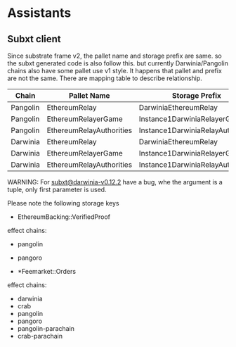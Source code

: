 Assistants
===

## Subxt client

Since substrate frame v2, the pallet name and storage prefix are same. so the
subxt generated code is also follow this. but currently Darwinia/Pangolin chains
also have some pallet use v1 style. It happens that pallet and prefix are not
the same. There are mapping table to describe relationship.

| Chain    | Pallet Name              | Storage Prefix                    |
| -------- | ------------------------ | --------------------------------- |
| Pangolin | EthereumRelay            | DarwiniaEthereumRelay             |
| Pangolin | EthereumRelayerGame      | Instance1DarwiniaRelayerGame      |
| Pangolin | EthereumRelayAuthorities | Instance1DarwiniaRelayAuthorities |
| Darwinia | EthereumRelay            | DarwiniaEthereumRelay             |
| Darwinia | EthereumRelayerGame      | Instance1DarwiniaRelayerGame      |
| Darwinia | EthereumRelayAuthorities | Instance1DarwiniaRelayAuthorities |

WARNING:
For [subxt@darwinia-v0.12.2](https://github.com/darwinia-network/subxt/tree/darwinia-v0.12.2)
have a bug, whe the argument is a tuple, only first parameter is used.

Please note the following storage keys

- EthereumBacking::VerifiedProof

effect chains:
- pangolin
- pangoro


- *Feemarket::Orders

effect chains:
- darwinia
- crab
- pangolin
- pangoro
- pangolin-parachain
- crab-parachain
